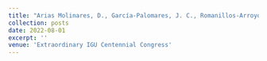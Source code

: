 ```yaml
---
title: "Arias Molinares, D., García-Palomares, J. C., Romanillos-Arroyo, G., Gutiérrez, J. (2022). “Micromobility services after COVID-19 pandemic: findings from the analysis of spatio-temporal patterns”. Extraordinary IGU Centennial Congress (IGU2022) "Climate change, resilience, urban health and well-being". Paris (Francia)."
collection: posts
date: 2022-08-01
excerpt: ''
venue: 'Extraordinary IGU Centennial Congress'
---
```

